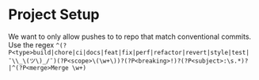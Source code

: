 # Project Setup

We want to only allow pushes to to repo that match conventional commits. Use the regex `^(?P<type>build|chore|ci|docs|feat|fix|perf|refactor|revert|style|test|¯\\_\(ツ\)_/¯)(?P<scope>\(\w+\))?(?P<breaking>!)?(?P<subject>:\s.*)?|^(?P<merge>Merge \w+)`
